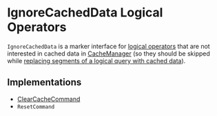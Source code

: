 # IgnoreCachedData Logical Operators

`IgnoreCachedData` is a marker interface for [logical operators](LogicalPlan.md) that are not interested in cached data in [CacheManager](../CacheManager.md) (so they should be skipped while [replacing segments of a logical query with cached data](../CacheManager.md#useCachedData)).

## Implementations

* [ClearCacheCommand](ClearCacheCommand.md)
* `ResetCommand`
